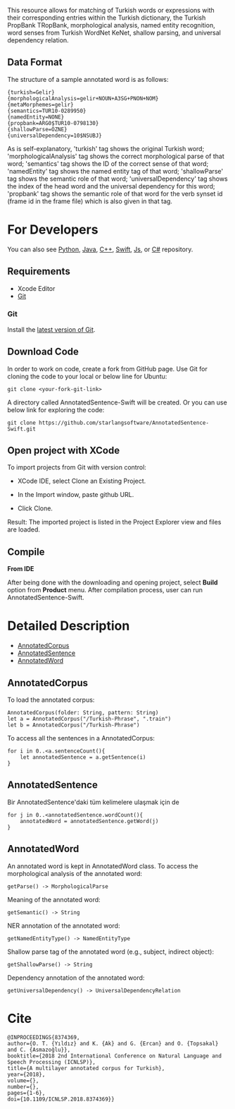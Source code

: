 This resource allows for matching of Turkish words or expressions with their corresponding entries within the Turkish dictionary, the Turkish PropBank TRopBank, morphological analysis, named entity recognition, word senses from Turkish WordNet KeNet, shallow parsing, and universal dependency relation.

## Data Format

The structure of a sample annotated word is as follows:

	{turkish=Gelir}
	{morphologicalAnalysis=gelir+NOUN+A3SG+PNON+NOM}
	{metaMorphemes=gelir}
	{semantics=TUR10-0289950}
	{namedEntity=NONE}
	{propbank=ARG0$TUR10-0798130}
	{shallowParse=ÖZNE}
	{universalDependency=10$NSUBJ}

As is self-explanatory, 'turkish' tag shows the original Turkish word; 'morphologicalAnalysis' tag shows the correct morphological parse of that word; 'semantics' tag shows the ID of the correct sense of that word; 'namedEntity' tag shows the named entity tag of that word; 'shallowParse' tag shows the semantic role of that word; 'universalDependency' tag shows the index of the head word and the universal dependency for this word; 'propbank' tag shows the semantic role of that word for the verb synset id (frame id in the frame file) which is also given in that tag.

For Developers
============

You can also see [Python](https://github.com/starlangsoftware/AnnotatedSentence-Py), [Java](https://github.com/starlangsoftware/AnnotatedSentence), [C++](https://github.com/starlangsoftware/AnnotatedSentence-CPP), [Swift](https://github.com/starlangsoftware/AnnotatedSentence-Swift), [Js](https://github.com/starlangsoftware/AnnotatedSentence-Js), or [C#](https://github.com/starlangsoftware/AnnotatedSentence-CS) repository.

## Requirements

* Xcode Editor
* [Git](#git)

### Git

Install the [latest version of Git](https://git-scm.com/book/en/v2/Getting-Started-Installing-Git).

## Download Code

In order to work on code, create a fork from GitHub page. 
Use Git for cloning the code to your local or below line for Ubuntu:

	git clone <your-fork-git-link>

A directory called AnnotatedSentence-Swift will be created. Or you can use below link for exploring the code:

	git clone https://github.com/starlangsoftware/AnnotatedSentence-Swift.git

## Open project with XCode

To import projects from Git with version control:

* XCode IDE, select Clone an Existing Project.

* In the Import window, paste github URL.

* Click Clone.

Result: The imported project is listed in the Project Explorer view and files are loaded.


## Compile

**From IDE**

After being done with the downloading and opening project, select **Build** option from **Product** menu. After compilation process, user can run AnnotatedSentence-Swift.

Detailed Description
============

+ [AnnotatedCorpus](#annotatedcorpus)
+ [AnnotatedSentence](#annotatedsentence)
+ [AnnotatedWord](#annotatedword)

## AnnotatedCorpus

To load the annotated corpus:

	AnnotatedCorpus(folder: String, pattern: String)
	let a = AnnotatedCorpus("/Turkish-Phrase", ".train")
	let b = AnnotatedCorpus("/Turkish-Phrase")

To access all the sentences in a AnnotatedCorpus:

	for i in 0..<a.sentenceCount(){
		let annotatedSentence = a.getSentence(i)
	}

## AnnotatedSentence

Bir AnnotatedSentence'daki tüm kelimelere ulaşmak için de

	for j in 0..<annotatedSentence.wordCount(){
		annotatedWord = annotatedSentence.getWord(j)
	}

## AnnotatedWord

An annotated word is kept in AnnotatedWord class. To access the morphological analysis of 
the annotated word:

	getParse() -> MorphologicalParse

Meaning of the annotated word:

	getSemantic() -> String

NER annotation of the annotated word:

	getNamedEntityType() -> NamedEntityType

Shallow parse tag of the annotated word (e.g., subject, indirect object):

	getShallowParse() -> String

Dependency annotation of the annotated word:

	getUniversalDependency() -> UniversalDependencyRelation

# Cite

	@INPROCEEDINGS{8374369,
  	author={O. T. {Yıldız} and K. {Ak} and G. {Ercan} and O. {Topsakal} and C. {Asmazoğlu}},
  	booktitle={2018 2nd International Conference on Natural Language and Speech Processing (ICNLSP)}, 
  	title={A multilayer annotated corpus for Turkish}, 
  	year={2018},
  	volume={},
  	number={},
  	pages={1-6},
  	doi={10.1109/ICNLSP.2018.8374369}}
